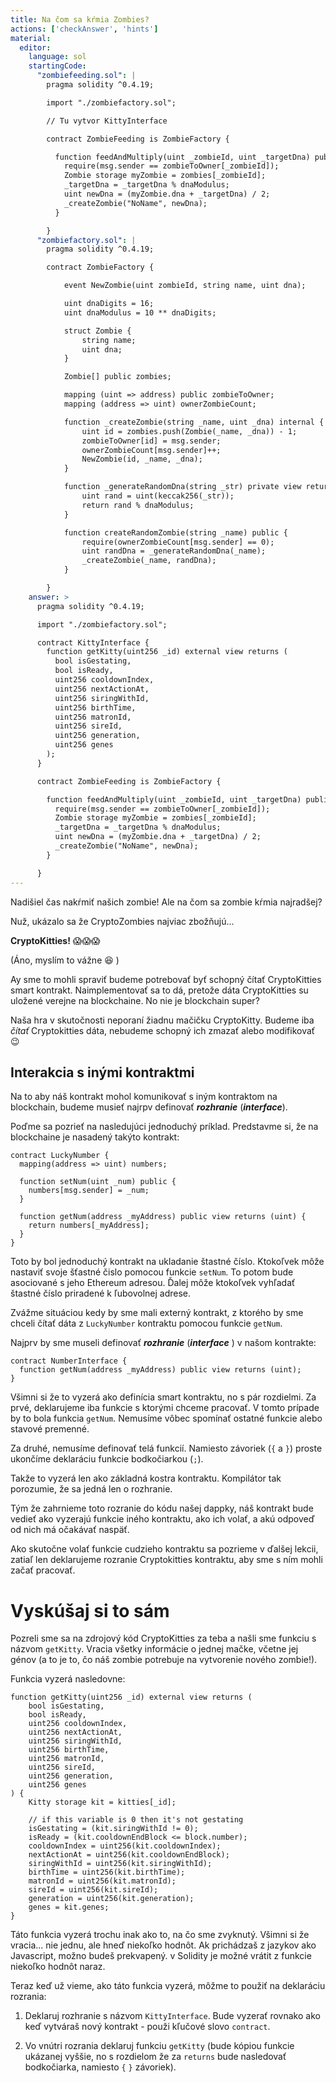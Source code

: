 ```yaml
---
title: Na čom sa kŕmia Zombies?
actions: ['checkAnswer', 'hints']
material:
  editor:
    language: sol
    startingCode:
      "zombiefeeding.sol": |
        pragma solidity ^0.4.19;

        import "./zombiefactory.sol";

        // Tu vytvor KittyInterface

        contract ZombieFeeding is ZombieFactory {

          function feedAndMultiply(uint _zombieId, uint _targetDna) public {
            require(msg.sender == zombieToOwner[_zombieId]);
            Zombie storage myZombie = zombies[_zombieId];
            _targetDna = _targetDna % dnaModulus;
            uint newDna = (myZombie.dna + _targetDna) / 2;
            _createZombie("NoName", newDna);
          }

        }
      "zombiefactory.sol": |
        pragma solidity ^0.4.19;

        contract ZombieFactory {

            event NewZombie(uint zombieId, string name, uint dna);

            uint dnaDigits = 16;
            uint dnaModulus = 10 ** dnaDigits;

            struct Zombie {
                string name;
                uint dna;
            }

            Zombie[] public zombies;

            mapping (uint => address) public zombieToOwner;
            mapping (address => uint) ownerZombieCount;

            function _createZombie(string _name, uint _dna) internal {
                uint id = zombies.push(Zombie(_name, _dna)) - 1;
                zombieToOwner[id] = msg.sender;
                ownerZombieCount[msg.sender]++;
                NewZombie(id, _name, _dna);
            }

            function _generateRandomDna(string _str) private view returns (uint) {
                uint rand = uint(keccak256(_str));
                return rand % dnaModulus;
            }

            function createRandomZombie(string _name) public {
                require(ownerZombieCount[msg.sender] == 0);
                uint randDna = _generateRandomDna(_name);
                _createZombie(_name, randDna);
            }

        }
    answer: >
      pragma solidity ^0.4.19;

      import "./zombiefactory.sol";

      contract KittyInterface {
        function getKitty(uint256 _id) external view returns (
          bool isGestating,
          bool isReady,
          uint256 cooldownIndex,
          uint256 nextActionAt,
          uint256 siringWithId,
          uint256 birthTime,
          uint256 matronId,
          uint256 sireId,
          uint256 generation,
          uint256 genes
        );
      }

      contract ZombieFeeding is ZombieFactory {

        function feedAndMultiply(uint _zombieId, uint _targetDna) public {
          require(msg.sender == zombieToOwner[_zombieId]);
          Zombie storage myZombie = zombies[_zombieId];
          _targetDna = _targetDna % dnaModulus;
          uint newDna = (myZombie.dna + _targetDna) / 2;
          _createZombie("NoName", newDna);
        }

      }
---
```


Nadišiel čas nakŕmiť našich zombie! Ale na čom sa zombie kŕmia najradšej?

Nuž, ukázalo sa že CryptoZombies najviac zbožňujú...

**CryptoKitties!** 😱😱😱

(Áno, myslím to vážne 😆 )

Ay sme to mohli spraviť budeme potrebovať byť schopný čítať CryptoKitties smart kontrakt. Naimplementovať sa to dá, pretože dáta CryptoKitties su uložené verejne na blockchaine. No nie je blockchain super?

Naša hra v skutočnosti neporaní žiadnu mačičku CryptoKitty. Budeme iba *čítať* Cryptokitties dáta, nebudeme schopný ich zmazať alebo modifikovať 😉 

## Interakcia s inými kontraktmi

Na to aby náš kontrakt mohol komunikovať s iným kontraktom na blockchain, budeme musieť najrpv definovať **_rozhranie_** (**_interface_**).

Poďme sa pozrieť na nasledujúci jednoduchý príklad. Predstavme si, že na blockchaine je nasadený takýto kontrakt:

```
contract LuckyNumber {
  mapping(address => uint) numbers;

  function setNum(uint _num) public {
    numbers[msg.sender] = _num;
  }

  function getNum(address _myAddress) public view returns (uint) {
    return numbers[_myAddress];
  }
}
```

Toto by bol jednoduchý kontrakt na ukladanie štastné číslo. Ktokoľvek môže nastaviť svoje šťastné čislo pomocou funkcie `setNum`. To potom bude asociované s jeho Ethereum adresou. Ďalej môže ktokoľvek vyhľadať štastné číslo priradené k ľubovolnej adrese.

Zvážme situáciou kedy by sme mali externý kontrakt, z ktorého by sme chceli čítať dáta z `LuckyNumber` kontraktu pomocou funkcie `getNum`.

Najprv by sme museli definovať **_rozhranie_** (**_interface_** ) v našom kontrakte:

```
contract NumberInterface {
  function getNum(address _myAddress) public view returns (uint);
}
```

Všimni si že to vyzerá ako definícia smart kontraktu, no s pár rozdielmi. Za prvé, deklarujeme iba funkcie s ktorými chceme pracovať. V tomto prípade by to bola funkcia `getNum`. Nemusíme vôbec spomínať ostatné funkcie alebo stavové premenné.

Za druhé, nemusíme definovať telá funkcií. Namiesto závoriek (`{` a `}`) proste ukončíme deklaráciu funkcie bodkočiarkou (`;`).

Takže to vyzerá len ako základná kostra kontraktu. Kompilátor tak porozumie, že sa jedná len o rozhranie.

Tým že zahrnieme toto rozranie do kódu našej dappky, náš kontrakt bude vedieť ako vyzerajú funkcie iného kontraktu, ako ich volať, a akú odpoveď od nich má očakávať naspäť.

Ako skutočne volať funkcie cudzieho kontraktu sa pozrieme v ďalšej lekcii, zatiaľ len deklarujeme rozranie Cryptokitties kontraktu, aby sme s ním mohli začať pracovať.

# Vyskúšaj si to sám

Pozreli sme sa na zdrojový kód CryptoKitties za teba a našli sme funkciu s názvom `getKitty`. Vracia všetky informácie o jednej mačke, včetne jej génov (a to je to, čo náš zombie potrebuje na vytvorenie nového zombie!).

Funkcia vyzerá nasledovne:

```
function getKitty(uint256 _id) external view returns (
    bool isGestating,
    bool isReady,
    uint256 cooldownIndex,
    uint256 nextActionAt,
    uint256 siringWithId,
    uint256 birthTime,
    uint256 matronId,
    uint256 sireId,
    uint256 generation,
    uint256 genes
) {
    Kitty storage kit = kitties[_id];

    // if this variable is 0 then it's not gestating
    isGestating = (kit.siringWithId != 0);
    isReady = (kit.cooldownEndBlock <= block.number);
    cooldownIndex = uint256(kit.cooldownIndex);
    nextActionAt = uint256(kit.cooldownEndBlock);
    siringWithId = uint256(kit.siringWithId);
    birthTime = uint256(kit.birthTime);
    matronId = uint256(kit.matronId);
    sireId = uint256(kit.sireId);
    generation = uint256(kit.generation);
    genes = kit.genes;
}
```

Táto funkcia vyzerá trochu inak ako to, na čo sme zvyknutý. Všimni si že vracia... nie jednu, ale hneď niekoľko hodnôt. Ak prichádzaš z jazykov ako Javascript, možno budeš prekvapený. v Solidity je možné vrátit z funkcie niekoľko hodnôt naraz.

Teraz keď už vieme, ako táto funkcia vyzerá, môžme to použiť na deklaráciu rozrania:

1. Deklaruj rozhranie s názvom `KittyInterface`. Bude vyzerať rovnako ako keď vytváraš nový kontrakt - použi kľučové slovo `contract`.

2. Vo vnútri rozrania deklaruj funkciu `getKitty` (bude kópiou funkcie ukázanej vyššie, no s rozdielom že za `returns` bude nasledovať bodkočiarka, namiesto `{` `}` závoriek).
